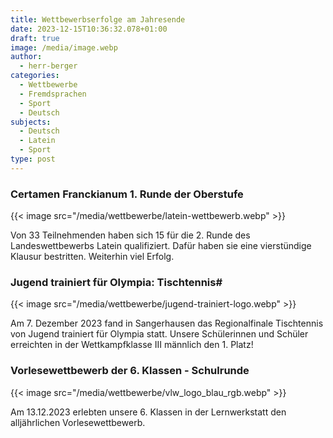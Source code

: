 ```yaml
---
title: Wettbewerbserfolge am Jahresende
date: 2023-12-15T10:36:32.078+01:00
draft: true
image: /media/image.webp
author:
  - herr-berger
categories:
  - Wettbewerbe
  - Fremdsprachen
  - Sport
  - Deutsch
subjects:
  - Deutsch
  - Latein
  - Sport
type: post
---
```

### Certamen Franckianum 1. Runde der Oberstufe



{{< image src="/media/wettbewerbe/latein-wettbewerb.webp" >}}



Von 33 Teilnehmenden haben sich 15 für die 2. Runde des Landeswettbewerbs Latein qualifiziert. Dafür haben sie eine vierstündige Klausur bestritten. Weiterhin viel Erfolg.  

### Jugend trainiert für Olympia: Tischtennis#



{{< image src="/media/wettbewerbe/jugend-trainiert-logo.webp" >}}



Am 7. Dezember 2023 fand in Sangerhausen das Regionalfinale Tischtennis von Jugend trainiert für Olympia statt. Unsere Schülerinnen und Schüler erreichten in der Wettkampfklasse III männlich den 1. Platz!

### Vorlesewettbewerb der 6. Klassen - Schulrunde



{{< image src="/media/wettbewerbe/vlw_logo_blau_rgb.webp" >}}



Am 13.12.2023 erlebten unsere 6. Klassen in der Lernwerkstatt den alljährlichen Vorlesewettbewerb. 




